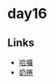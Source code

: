 # day16

## Links

- [哈囉](https://rabbittee.github.io/JavaScript30/day16/kirby/)
- [奶捲](https://rabbittee.github.io/JavaScript30/day16/recoil/)
